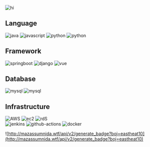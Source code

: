 ![hi](https://capsule-render.vercel.app/api?type=wave&color=auto&height=300&section=header&text=Hi👋&fontSize=40)

### 



<!--
**eastheat10/eastheat10** is a ✨ _special_ ✨ repository because its `README.md` (this file) appears on your GitHub profile.

Here are some ideas to get you started:

- 🔭 I’m currently working on ...
- 🌱 I’m currently learning ...
- 👯 I’m looking to collaborate on ...
- 🤔 I’m looking for help with ...
- 💬 Ask me about ...
- 📫 How to reach me: ...
- 😄 Pronouns: ...
- ⚡ Fun fact: ...
-->

**Language** 
---
![java](https://img.shields.io/badge/Java-3F8AA2.svg?&style=for-the-badge&logo=openjdk&logoColor=white)
![javascript](https://img.shields.io/badge/Javascript-F7DF1E.svg?&style=for-the-badge&logo=javascript&logoColor=white)
![python](https://img.shields.io/badge/Python-3776AB.svg?&style=for-the-badge&logo=python&logoColor=white)
![python](https://img.shields.io/badge/Kotlin-7F52FF.svg?&style=for-the-badge&logo=kotlin&logoColor=white)

**Framework**
---
![springboot](https://img.shields.io/badge/Spring_Boot-6DB33F.svg?&style=for-the-badge&logo=springboot&logoColor=white)
![django](https://img.shields.io/badge/Django-092E20.svg?&style=for-the-badge&logo=django&logoColor=white)
![vue](https://img.shields.io/badge/Vue.js-3EB37F?&style=for-the-badge&logo=Vue.js&logoColor=white)

**Database**
---
![mysql](https://img.shields.io/badge/MySQL-4479A1.svg?&style=for-the-badge&logo=mysql&logoColor=white)
![mysql](https://img.shields.io/badge/Redis-DC382D.svg?&style=for-the-badge&logo=redis&logoColor=white)

**Infrastructure**
---
![AWS](https://img.shields.io/badge/AWS-232F3E.svg?&style=for-the-badge&logo=amazonaws&logoColor=white)
![ec2](https://img.shields.io/badge/ec2-FF9900.svg?&style=for-the-badge&logo=amazonec2&logoColor=white)
![rdS](https://img.shields.io/badge/RDS-527FFF.svg?&style=for-the-badge&logo=amazonrds&logoColor=white) <br />
![jenkins](https://img.shields.io/badge/jenkins-D24939.svg?&style=for-the-badge&logo=jenkins&logoColor=white) 
![github-actions](https://img.shields.io/badge/Github_Actions-2088FF.svg?&style=for-the-badge&logo=githubactions&logoColor=white)
![docker](https://img.shields.io/badge/Docker-2496ED.svg?&style=for-the-badge&logo=docker&logoColor=white)


![http://mazassumnida.wtf/api/v2/generate_badge?boj=eastheat10](http://mazassumnida.wtf/api/v2/generate_badge?boj=eastheat10)
